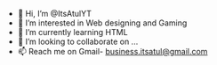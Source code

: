 - 👋 Hi, I’m @ItsAtulYT
- 👀 I’m interested in Web designing and Gaming
- 🌱 I’m currently learning HTML
- 💞️ I’m looking to collaborate on ...
- 📫 Reach me on Gmail- business.itsatul@gmail.com

<!---
ItsAtulYT/ItsAtulYT is a ✨ special ✨ repository because its `README.md` (this file) appears on your GitHub profile.
You can click the Preview link to take a look at your changes.
--->
